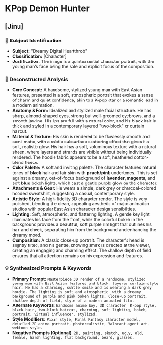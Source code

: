 # KPop Demon Hunter

## [Jinu]

### 🎯 Subject Identification
* **Subject:** "Dreamy Digital Heartthrob"
* **Classification:** [Character]
* **Justification:** The image is a quintessential character portrait, with the young man's face being the sole and explicit focus of the composition.

### 🔬 Deconstructed Analysis
* **Core Concept:** A handsome, stylized young man with East Asian features, presented in a soft, atmospheric portrait that evokes a sense of charm and quiet confidence, akin to a K-pop star or a romantic lead in a modern animation.
* **Anatomy & Form:** Idealized and stylized male facial structure. He has sharp, almond-shaped eyes, strong but well-groomed eyebrows, and a smooth jawline. His lips are full with a natural color, and his black hair is thick and styled in a contemporary layered "two-block" or curtain haircut.
* **Material & Texture:** His skin is rendered to be flawlessly smooth and semi-matte, with a subtle subsurface scattering effect that gives it a soft, realistic glow. His hair has a soft, voluminous texture with a natural sheen, where layers and strands are visible without being individually rendered. The hoodie fabric appears to be a soft, heathered cotton-blend fleece.
* **Color Palette:** A soft and inviting palette. The character features natural tones of **black** hair and fair skin with **peach/pink** undertones. This is set against a dreamy, out-of-focus background of **lavender**, **magenta**, and soft **blue** bokeh lights, which cast a gentle purple glow on the character.
* **Attachments & Gear:** He wears a simple, dark grey or charcoal-colored hooded sweatshirt, suggesting a casual, contemporary style.
* **Artistic Style:** A high-fidelity 3D character render. The style is very polished, blending the clean, appealing aesthetic of major animation studios with popular East Asian character design sensibilities.
* **Lighting:** Soft, atmospheric, and flattering lighting. A gentle key light illuminates his face from the front, while the colorful bokeh in the background provides a beautiful, soft purple rim light that outlines his hair and cheek, separating him from the background and enhancing the dreamy mood.
* **Composition:** A classic close-up portrait. The character's head is slightly tilted, and his gentle, knowing smirk is directed at the viewer, creating an engaging and charming effect. The shallow depth of field ensures that all attention remains on his expression and features.

### 💡 Synthesized Prompts & Keywords
* **Primary Prompt:** `Masterpiece 3D render of a handsome, stylized young man with East Asian features and black, layered curtain-style hair. He has a charming, subtle smile and is wearing a dark grey hoodie. The lighting is soft and atmospheric, with a dreamy background of purple and pink bokeh lights. Close-up portrait, shallow depth of field, style of a modern animated film.`
* **Alternate Keywords:** `handsome anime boy, 3D character, K-pop style, black hair, two-block haircut, charming, soft lighting, bokeh, portrait, virtual influencer, stylized.`
* **Style Modifiers:** `Pixar style, Final Fantasy character model, detailed 2D anime portrait, photorealistic, Valorant agent art, webtoon style.`
* **Negative Prompts (Optional):** `2D, painting, sketch, ugly, old, female, harsh lighting, flat background, beard, glasses.`
